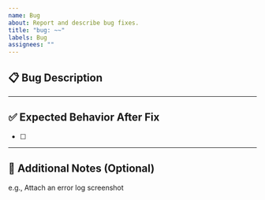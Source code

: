 ```yaml
---
name: Bug
about: Report and describe bug fixes.
title: "bug: ~~"
labels: Bug
assignees: ""
---
```


## 📋 Bug Description

<!-- Clearly describe the issue that occurred. -->

---

## ✅ Expected Behavior After Fix

<!-- Write down the test scenario and results after the fix. -->

- [ ]

---

## 💬 Additional Notes (Optional)

<!-- Attach any reference materials, logs, or screenshots to share with the reviewer. -->

e.g., Attach an error log screenshot